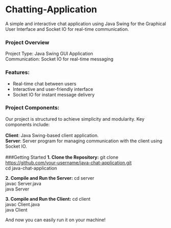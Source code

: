 # Chatting-Application
A simple and interactive chat application using Java Swing for the Graphical User Interface and Socket IO for real-time communication. <br>

### Project Overview
Project Type: Java Swing GUI Application<br>
Communication: Socket IO for real-time messaging<br>

### Features:
- Real-time chat between users<br>
- Interactive and user-friendly interface<br>
- Socket IO for instant message delivery<br>

### Project Components:
Our project is structured to achieve simplicity and modularity. Key components include:<br>
<br>
**Client**: Java Swing-based client application.<br>
**Server**: Server program for managing communication with the client using Socket IO.<br>
<br>
###Getting Started
**1. Clone the Repository:**
git clone https://github.com/your-username/java-chat-application.git <br>
cd java-chat-application<br>

**2. Compile and Run the Server:**
cd server<br>
javac Server.java<br>
java Server<br>

**3. Compile and Run the Client:**
cd client<br>
javac Client.java<br>
java Client<br>

And now you can easily run it on your machine!
